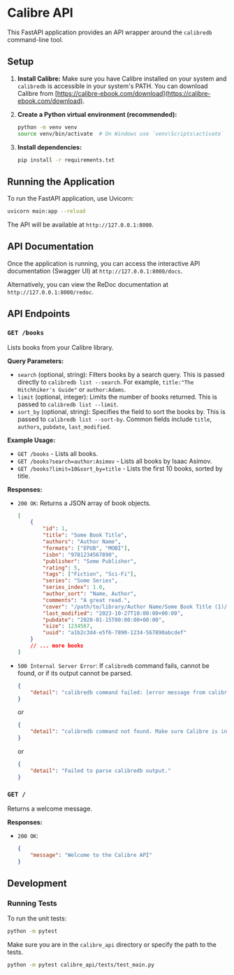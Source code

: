 # Calibre API

This FastAPI application provides an API wrapper around the `calibredb` command-line tool.

## Setup

1.  **Install Calibre:**
    Make sure you have Calibre installed on your system and `calibredb` is accessible in your system's PATH. You can download Calibre from [https://calibre-ebook.com/download](https://calibre-ebook.com/download).

2.  **Create a Python virtual environment (recommended):**
    ```bash
    python -m venv venv
    source venv/bin/activate  # On Windows use `venv\Scripts\activate`
    ```

3.  **Install dependencies:**
    ```bash
    pip install -r requirements.txt
    ```

## Running the Application

To run the FastAPI application, use Uvicorn:

```bash
uvicorn main:app --reload
```

The API will be available at `http://127.0.0.1:8000`.

## API Documentation

Once the application is running, you can access the interactive API documentation (Swagger UI) at `http://127.0.0.1:8000/docs`.

Alternatively, you can view the ReDoc documentation at `http://127.0.0.1:8000/redoc`.

## API Endpoints

### `GET /books`

Lists books from your Calibre library.

**Query Parameters:**

*   `search` (optional, string): Filters books by a search query. This is passed directly to `calibredb list --search`. For example, `title:"The Hitchhiker's Guide"` or `author:Adams`.
*   `limit` (optional, integer): Limits the number of books returned. This is passed to `calibredb list --limit`.
*   `sort_by` (optional, string): Specifies the field to sort the books by. This is passed to `calibredb list --sort-by`. Common fields include `title`, `authors`, `pubdate`, `last_modified`.

**Example Usage:**

*   `GET /books` - Lists all books.
*   `GET /books?search=author:Asimov` - Lists all books by Isaac Asimov.
*   `GET /books?limit=10&sort_by=title` - Lists the first 10 books, sorted by title.

**Responses:**

*   `200 OK`: Returns a JSON array of book objects.
    ```json
    [
        {
            "id": 1,
            "title": "Some Book Title",
            "authors": "Author Name",
            "formats": ["EPUB", "MOBI"],
            "isbn": "9781234567890",
            "publisher": "Some Publisher",
            "rating": 5,
            "tags": ["Fiction", "Sci-Fi"],
            "series": "Some Series",
            "series_index": 1.0,
            "author_sort": "Name, Author",
            "comments": "A great read.",
            "cover": "/path/to/library/Author Name/Some Book Title (1)/cover.jpg",
            "last_modified": "2023-10-27T10:00:00+00:00",
            "pubdate": "2020-01-15T00:00:00+00:00",
            "size": 1234567,
            "uuid": "a1b2c3d4-e5f6-7890-1234-567890abcdef"
        }
        // ... more books
    ]
    ```
*   `500 Internal Server Error`: If `calibredb` command fails, cannot be found, or if its output cannot be parsed.
    ```json
    {
        "detail": "calibredb command failed: [error message from calibredb]"
    }
    ```
    or
    ```json
    {
        "detail": "calibredb command not found. Make sure Calibre is installed and in your PATH."
    }
    ```
    or
    ```json
    {
        "detail": "Failed to parse calibredb output."
    }
    ```

### `GET /`

Returns a welcome message.

**Responses:**

*   `200 OK`:
    ```json
    {
        "message": "Welcome to the Calibre API"
    }
    ```

## Development

### Running Tests

To run the unit tests:

```bash
python -m pytest
```
Make sure you are in the `calibre_api` directory or specify the path to the tests.

```bash
python -m pytest calibre_api/tests/test_main.py
```
